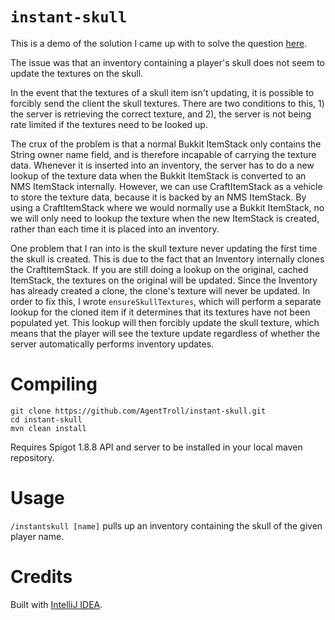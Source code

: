 # `instant-skull`

This is a demo of the solution I came up with to solve the
question [here](https://www.spigotmc.org/threads/skull-texture.364457/).

The issue was that an inventory containing a player's skull
does not seem to update the textures on the skull.

In the event that the textures of a skull item isn't
updating, it is possible to forcibly send the client the
skull textures. There are two conditions to this, 1) the
server is retrieving the correct texture, and 2), the server
is not being rate limited if the textures need to be looked
up.

The crux of the problem is that a normal Bukkit ItemStack
only contains the String owner name field, and is therefore
incapable of carrying the texture data. Whenever it is
inserted into an inventory, the server has to do a new
lookup of the texture data when the Bukkit ItemStack is
converted to an NMS ItemStack internally. However, we can
use CraftItemStack as a vehicle to store the texture data,
because it is backed by an NMS ItemStack. By using a
CraftItemStack where we would normally use a Bukkit
ItemStack, no we will only need to lookup the texture when
the new ItemStack is created, rather than each time it is
placed into an inventory.

One problem that I ran into is the skull texture never
updating the first time the skull is created. This is due to
the fact that an Inventory internally clones the
CraftItemStack. If you are still doing a lookup on the
original, cached ItemStack, the textures on the original
will be updated. Since the Inventory has already created a
clone, the clone's texture will never be updated. In order
to fix this, I wrote `ensureSkullTextures`, which will
perform a separate lookup for the cloned item if it
determines that its textures have not been populated yet.
This lookup will then forcibly update the skull texture,
which means that the player will see the texture update
regardless of whether the server automatically performs
inventory updates.

# Compiling

``` shell
git clone https://github.com/AgentTroll/instant-skull.git
cd instant-skull
mvn clean install
```

Requires Spigot 1.8.8 API and server to be installed in your
local maven repository.

# Usage

`/instantskull [name]` pulls up an inventory containing the
skull of the given player name.

# Credits

Built with [IntelliJ IDEA](https://www.jetbrains.com/idea/).
